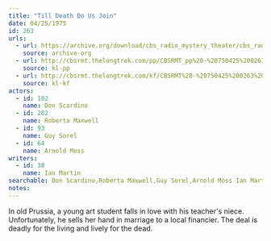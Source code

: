 ```yaml
---
title: "Till Death Do Us Join"
date: 04/25/1975
id: 263
urls: 
  - url: https://archive.org/download/cbs_radio_mystery_theater/cbs_radio_mystery_theater-0251-0300.zip/cbs_radio_mystery_theater-0251-0300%2Fcbsrmt_0263_till_death_do_us_join.mp3
    source: archive-org
  - url: http://cbsrmt.thelongtrek.com/pp/CBSRMT_pp%20-%20750425%200263%20Till%20Death%20Do%20Us%20Join.mp3
    source: kl-pp
  - url: http://cbsrmt.thelongtrek.com/kf/CBSRMT%20-%20750425%200263%20Till%20Death%20Do%20Us%20Join_kf.mp3
    source: kl-kf
actors:  
  - id: 102
    name: Don Scardino  
  - id: 202
    name: Roberta Maxwell  
  - id: 93
    name: Guy Sorel  
  - id: 64
    name: Arnold Moss
writers:  
  - id: 38
    name: Ian Martin
searchable: Don Scardino,Roberta Maxwell,Guy Sorel,Arnold Moss Ian Martin
notes:  
---
```

In old Prussia, a young art student falls in love with his teacher's niece. Unfortunately, he sells her hand in marriage to a local financier. The deal is deadly for the living and lively for the dead.